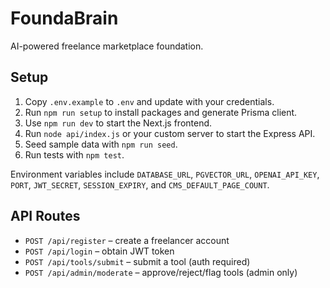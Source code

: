 # FoundaBrain

AI-powered freelance marketplace foundation.

## Setup

1. Copy `.env.example` to `.env` and update with your credentials.
2. Run `npm run setup` to install packages and generate Prisma client.
3. Use `npm run dev` to start the Next.js frontend.
4. Run `node api/index.js` or your custom server to start the Express API.
5. Seed sample data with `npm run seed`.
6. Run tests with `npm test`.

Environment variables include `DATABASE_URL`, `PGVECTOR_URL`, `OPENAI_API_KEY`, `PORT`, `JWT_SECRET`, `SESSION_EXPIRY`, and `CMS_DEFAULT_PAGE_COUNT`.

## API Routes

- `POST /api/register` – create a freelancer account
- `POST /api/login` – obtain JWT token
- `POST /api/tools/submit` – submit a tool (auth required)
- `POST /api/admin/moderate` – approve/reject/flag tools (admin only)
